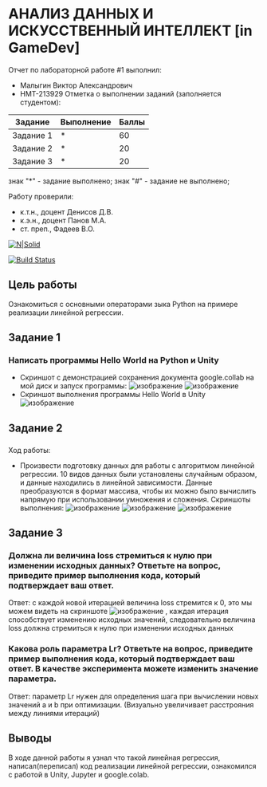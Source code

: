 # АНАЛИЗ ДАННЫХ И ИСКУССТВЕННЫЙ ИНТЕЛЛЕКТ [in GameDev]
Отчет по лабораторной работе #1 выполнил:
- Малыгин Виктор Александрович
- НМТ-213929
Отметка о выполнении заданий (заполняется студентом):

| Задание | Выполнение | Баллы |
| ------ | ------ | ------ |
| Задание 1 | * | 60 |
| Задание 2 | * | 20 |
| Задание 3 | * | 20 |

знак "*" - задание выполнено; знак "#" - задание не выполнено;

Работу проверили:
- к.т.н., доцент Денисов Д.В.
- к.э.н., доцент Панов М.А.
- ст. преп., Фадеев В.О.

[![N|Solid](https://cldup.com/dTxpPi9lDf.thumb.png)](https://nodesource.com/products/nsolid)

[![Build Status](https://travis-ci.org/joemccann/dillinger.svg?branch=master)](https://travis-ci.org/joemccann/dillinger)

## Цель работы
Ознакомиться с основными операторами зыка Python на примере реализации линейной регрессии.
## Задание 1
### Написать программы Hello World на Python и Unity
- Скриншот с демонстрацией сохранения документа google.collab на мой диск и запуск программы:
![изображение](https://user-images.githubusercontent.com/61794638/192239572-aa455afe-00ad-43d1-be8b-df9258c2cd33.png)
![изображение](https://user-images.githubusercontent.com/61794638/192239895-ed2eca3c-5641-4d69-8389-e50e1608f0ba.png)
- Скриншот выполнения программы Hello World в Unity
![изображение](https://user-images.githubusercontent.com/61794638/192240154-99b8f887-fd14-4316-a8ad-ae26ddb2c824.png)

## Задание 2
### 
Ход работы:
- Произвести подготовку данных для работы с алгоритмом линейной регрессии. 10 видов данных были установлены случайным образом, и данные находились в линейной зависимости. Данные преобразуются в формат массива, чтобы их можно было вычислить напрямую при использовании умножения и сложения.
Скриншоты выполнения:
![изображение](https://user-images.githubusercontent.com/61794638/192369638-d95ecf13-1405-4269-a051-116459e5db7f.png)
![изображение](https://user-images.githubusercontent.com/61794638/192369621-073fa0bd-ae5d-4455-b6d8-a8396a4c579b.png)
![изображение](https://user-images.githubusercontent.com/61794638/192369650-8cba6d77-5233-442e-b22a-7b768316a225.png)

## Задание 3
### Должна ли величина loss стремиться к нулю при изменении исходных данных? Ответьте на вопрос, приведите пример выполнения кода, который подтверждает ваш ответ.
Ответ: с каждой новой итерацией величина loss стремится к 0, это мы можем видеть на скриншоте ![изображение](https://user-images.githubusercontent.com/61794638/192373191-da677fff-1e64-4b0d-b141-c7cc00c954b3.png) , каждая итерация способствует изменению исходных значений, следовательно величина loss должна стремиться к нулю при изменении исходных данных 

### Какова роль параметра Lr? Ответьте на вопрос, приведите пример выполнения кода, который подтверждает ваш ответ. В качестве эксперимента можете изменить значение параметра.
Ответ: параметр Lr нужен для определения шага при вычислении новых значений а и b при оптимизации. (Визуально увеличивает расстрояния между линиями итераций)

## Выводы
В ходе данной работы я узнал что такой линейная регрессия, написал(переписал) код реализации линейной регрессии, ознакомился с работой в Unity, Jupyter и google.colab. 

